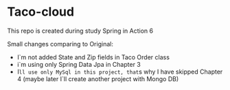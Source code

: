 # Taco-cloud
This repo is created during study Spring in Action 6

Small changes comparing to Original: 
- I`m not added State and Zip fields in Taco Order class
- i`m using only Spring Data Jpa in Chapter 3
- I`ll use only MySql in this project, that`s why I have skipped Chapter 4 (maybe later I`ll create another project with Mongo DB)
